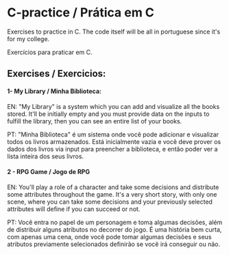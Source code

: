 # C-practice  / Prática em C
Exercises to practice in C. The code itself will be all in portuguese since it's for my college.

Exercícios para praticar em C.

## Exercises / Exercicios:
#### 1- My Library / Minha Biblioteca:
EN: "My Library" is a system which you can add and visualize all the books stored. It'll be initially empty and you must provide data on the inputs to fulfill the library, then you can see an entire list of your books.

PT: "Minha Biblioteca" é um sistema onde você pode adicionar e visualizar todos os livros armazenados. Está inicialmente vazia e você deve prover os dados dos livros via input para preencher a biblioteca, e então poder ver a lista inteira dos seus livros.

#### 2 - RPG Game / Jogo de RPG
EN: You'll play a role of a character and take some decisions and distribute some attributes throughout the game. It's a very short story, with only one scene, where you can take some decisions and your previously selected attributes will define if you can succeed or not.

PT: Você entra no papel de um personagem e toma algumas decisões, além de distribuir alguns atributos no decorrer do jogo. É uma história bem curta, com apenas uma cena, onde você pode tomar algumas decisões e seus atributos previamente selecionados definirão se você irá conseguir ou não.
